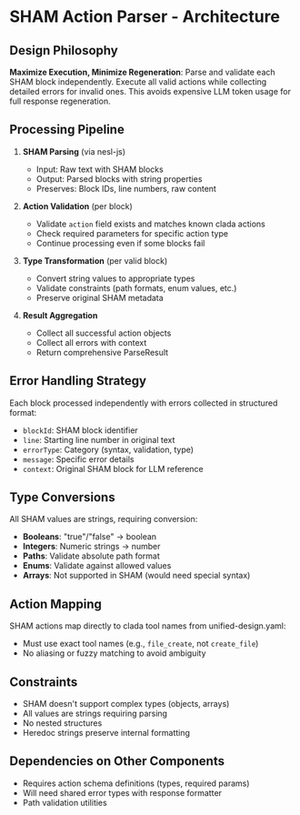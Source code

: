 # SHAM Action Parser - Architecture

## Design Philosophy

**Maximize Execution, Minimize Regeneration**: Parse and validate each SHAM block independently. Execute all valid actions while collecting detailed errors for invalid ones. This avoids expensive LLM token usage for full response regeneration.

## Processing Pipeline

1. **SHAM Parsing** (via nesl-js)
   - Input: Raw text with SHAM blocks
   - Output: Parsed blocks with string properties
   - Preserves: Block IDs, line numbers, raw content

2. **Action Validation** (per block)
   - Validate `action` field exists and matches known clada actions
   - Check required parameters for specific action type
   - Continue processing even if some blocks fail

3. **Type Transformation** (per valid block)
   - Convert string values to appropriate types
   - Validate constraints (path formats, enum values, etc.)
   - Preserve original SHAM metadata

4. **Result Aggregation**
   - Collect all successful action objects
   - Collect all errors with context
   - Return comprehensive ParseResult

## Error Handling Strategy

Each block processed independently with errors collected in structured format:
- `blockId`: SHAM block identifier
- `line`: Starting line number in original text
- `errorType`: Category (syntax, validation, type)
- `message`: Specific error details
- `context`: Original SHAM block for LLM reference

## Type Conversions

All SHAM values are strings, requiring conversion:
- **Booleans**: "true"/"false" → boolean
- **Integers**: Numeric strings → number
- **Paths**: Validate absolute path format
- **Enums**: Validate against allowed values
- **Arrays**: Not supported in SHAM (would need special syntax)

## Action Mapping

SHAM actions map directly to clada tool names from unified-design.yaml:
- Must use exact tool names (e.g., `file_create`, not `create_file`)
- No aliasing or fuzzy matching to avoid ambiguity

## Constraints

- SHAM doesn't support complex types (objects, arrays)
- All values are strings requiring parsing
- No nested structures
- Heredoc strings preserve internal formatting

## Dependencies on Other Components

- Requires action schema definitions (types, required params)
- Will need shared error types with response formatter
- Path validation utilities